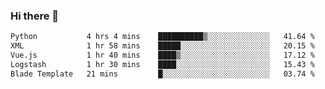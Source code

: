 ### Hi there 👋

<!--START_SECTION:waka-->

```txt
Python           4 hrs 4 mins    ██████████▒░░░░░░░░░░░░░░   41.64 %
XML              1 hr 58 mins    █████░░░░░░░░░░░░░░░░░░░░   20.15 %
Vue.js           1 hr 40 mins    ████▒░░░░░░░░░░░░░░░░░░░░   17.12 %
Logstash         1 hr 30 mins    ████░░░░░░░░░░░░░░░░░░░░░   15.43 %
Blade Template   21 mins         █░░░░░░░░░░░░░░░░░░░░░░░░   03.74 %
```

<!--END_SECTION:waka-->

<!--
**Jonas-VanHaeken/Jonas-VanHaeken** is a ✨ _special_ ✨ repository because its `README.md` (this file) appears on your GitHub profile.

Here are some ideas to get you started:

- 🔭 I’m currently working on ...
- 🌱 I’m currently learning ...
- 👯 I’m looking to collaborate on ...
- 🤔 I’m looking for help with ...
- 💬 Ask me about ...
- 📫 How to reach me: ...
- 😄 Pronouns: ...
- ⚡ Fun fact: ...
-->
